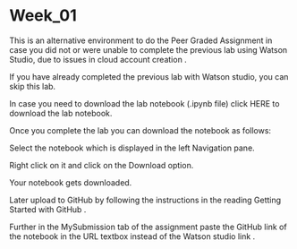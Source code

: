# Week_01

This is an alternative environment to do the Peer Graded Assignment in case you did not or were unable to complete the previous lab using Watson Studio, due to issues in cloud account creation  .

If you have  already completed the previous lab with Watson studio, you can skip this lab.  

In case you need to download the lab notebook (.ipynb file) click HERE to download the lab notebook.

Once you complete the lab you can download the notebook as follows:

Select the notebook which is displayed in the left Navigation pane.

Right  click on it and click on the Download option.

Your notebook gets downloaded.

Later upload to GitHub by following the instructions in the reading Getting Started with GitHub .

Further in  the MySubmission tab of the assignment paste the GitHub  link of the notebook in the URL  textbox  instead of the Watson studio link .
